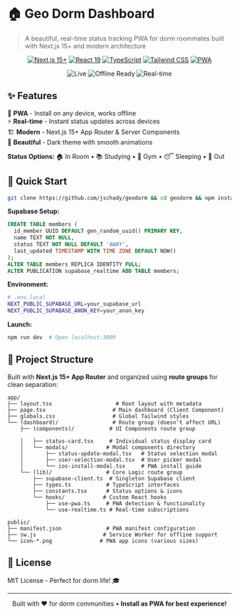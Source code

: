 # 🏠 Geo Dorm  Dashboard

> A beautiful, real-time status tracking PWA for dorm roommates built with Next.js 15+ and modern architecture

<div align="center">

[![Next.js 15+](https://img.shields.io/badge/Next.js-15+-black?style=flat&logo=next.js)](https://nextjs.org/)
[![React 19](https://img.shields.io/badge/React-19-61dafb?style=flat&logo=react)](https://react.dev/)
[![TypeScript](https://img.shields.io/badge/TypeScript-5+-3178c6?style=flat&logo=typescript)](https://www.typescriptlang.org/)
[![Tailwind CSS](https://img.shields.io/badge/Tailwind-3.4+-06b6d4?style=flat&logo=tailwindcss)](https://tailwindcss.com/)
[![PWA](https://img.shields.io/badge/PWA-Ready-purple?style=flat)](https://web.dev/progressive-web-apps/)

![Live](https://img.shields.io/badge/status-Live-green?style=for-the-badge)
![Offline Ready](https://img.shields.io/badge/offline-Ready-blue?style=for-the-badge)
![Real-time](https://img.shields.io/badge/realtime-Active-red?style=for-the-badge)

</div>

## ✨ Features

📱 **PWA** - Install on any device, works offline  
⚡ **Real-time** - Instant status updates across devices  
🏗️ **Modern** - Next.js 15+ App Router & Server Components  
🎨 **Beautiful** - Dark theme with smooth animations  

**Status Options:** 🏠 In Room • 📚 Studying • 💪 Gym • 😴 Sleeping • 🚶 Out

## 🚀 Quick Start

```bash
git clone https://github.com/jschady/geodorm && cd geodorm && npm install
```

**Supabase Setup:**
```sql
CREATE TABLE members (
  id_member UUID DEFAULT gen_random_uuid() PRIMARY KEY,
  name TEXT NOT NULL,
  status TEXT NOT NULL DEFAULT 'AWAY',
  last_updated TIMESTAMP WITH TIME ZONE DEFAULT NOW()
);
ALTER TABLE members REPLICA IDENTITY FULL;
ALTER PUBLICATION supabase_realtime ADD TABLE members;
```

**Environment:**
```bash
# .env.local
NEXT_PUBLIC_SUPABASE_URL=your_supabase_url
NEXT_PUBLIC_SUPABASE_ANON_KEY=your_anon_key
```

**Launch:**
```bash
npm run dev  # Open localhost:3000
```

## 📁 Project Structure

Built with **Next.js 15+ App Router** and organized using **route groups** for clean separation:

```
app/
├── layout.tsx                    # Root layout with metadata
├── page.tsx                     # Main dashboard (Client Component)
├── globals.css                  # Global Tailwind styles
└── (dashboard)/                 # Route group (doesn't affect URL)
    ├── (components)/           # UI Components route group
    
    │   ├── status-card.tsx     # Individual status display card
    │   └── modals/            # Modal components directory
    │       ├── status-update-modal.tsx   # Status selection modal
    │       ├── user-selection-modal.tsx  # User picker modal
    │       └── ios-install-modal.tsx     # PWA install guide
    └── (lib)/                 # Core Logic route group
        ├── supabase-client.ts  # Singleton Supabase client
        ├── types.ts           # TypeScript interfaces
        ├── constants.tsx      # Status options & icons
        └── hooks/            # Custom React hooks
            ├── use-pwa.ts     # PWA detection & functionality
            └── use-realtime.ts # Real-time subscriptions

public/
├── manifest.json              # PWA manifest configuration
├── sw.js                     # Service Worker for offline support
└── icon-*.png               # PWA app icons (various sizes)
```

## 📄 License

MIT License - Perfect for dorm life! 🎓

---

<div align="center">
Built with ❤️ for dorm communities • <strong>Install as PWA for best experience!</strong>
</div>

